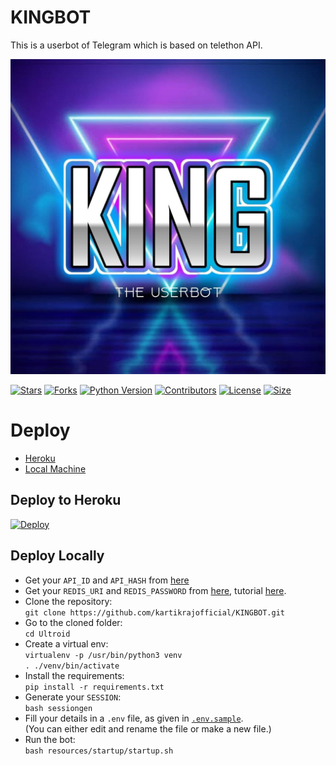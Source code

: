 # KINGBOT
This is a userbot of Telegram which is based on telethon API.


<p align="center">
  <img src="./resources/extras/logo_rdm.png" alt="Kartikrajofficial">
</p>

[![Stars](https://img.shields.io/github/stars/kartikrajofficial/KINGBOT?style=flat-square&color=blue)](https://github.com/kartikrajofficial/KINGBOT/stargazers)
[![Forks](https://img.shields.io/github/forks/kartikrajofficial/KINGBOT?style=flat-square&color=green)](https://github.com/kartikrajofficial/KINGBOT/fork)
[![Python Version](https://img.shields.io/badge/Python-v3.9-red)](https://www.python.org/)
[![Contributors](https://img.shields.io/github/contributors/kartikrajofficial/KINGBOT?style=flat-square&color=green)](https://github.com/kartikrajofficial/KINGBOT/graphs/contributors)
[![License](https://img.shields.io/badge/License-AGPL-blue)](https://github.com/kartikrajofficial/KINGBOT/blob/master/LICENSE)
[![Size](https://img.shields.io/github/repo-size/kartikrajofficial/KINGBOT?style=flat-square&color=yellow)](https://github.com/kartikrajofficial/KINGBOT/)




# Deploy 
- [Heroku](https://github.com/kartikrajofficial/KINGBOT#Deploy-to-Heroku)
- [Local Machine](https://github.com/kartikrajofficial/KINGBOT#Deploy-Locally)

## Deploy to Heroku

[![Deploy](https://www.herokucdn.com/deploy/button.svg)](https://heroku.com/deploy)





## Deploy Locally
- Get your `API_ID` and `API_HASH` from [here](https://my.telegram.org/)
- Get your `REDIS_URI` and `REDIS_PASSWORD` from [here](https://redislabs.com), tutorial [here](./resources/extras/redistut.md).
- Clone the repository: <br />
`git clone https://github.com/kartikrajofficial/KINGBOT.git`
- Go to the cloned folder: <br />
`cd Ultroid`
- Create a virtual env:   <br />
`virtualenv -p /usr/bin/python3 venv`   
`. ./venv/bin/activate`
- Install the requirements:   <br />
`pip install -r requirements.txt`   
- Generate your `SESSION`:   
`bash sessiongen`
- Fill your details in a `.env` file, as given in [`.env.sample`](https://github.com/TeamUltroid/Ultroid/blob/main/.env.sample).    
(You can either edit and rename the file or make a new file.)
- Run the bot:   
`bash resources/startup/startup.sh`
